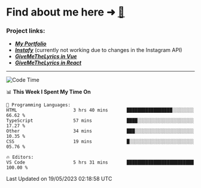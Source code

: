 # Find about me here ➜ [🧑](https://pauabella.dev)

### Project links:
- ***[My Portfolio](https://pauabella.dev)***
- ***[Instafy](https://instafy.me)*** (currently not working due to changes in the Instagram API)
- ***[GiveMeTheLyrics in Vue](https://lyrics.pauabella.dev)***
- ***[GiveMeTheLyrics in React](https://pauabella.dev/GiveMeTheLyrics)***

---
<!--START_SECTION:waka-->
![Code Time](http://img.shields.io/badge/Code%20Time-2%2C154%20hrs%2045%20mins-blue)

📊 **This Week I Spent My Time On** 

```text
💬 Programming Languages: 
HTML                     3 hrs 40 mins       █████████████████░░░░░░░░   66.62 % 
TypeScript               57 mins             ████░░░░░░░░░░░░░░░░░░░░░   17.27 % 
Other                    34 mins             ███░░░░░░░░░░░░░░░░░░░░░░   10.35 % 
CSS                      19 mins             █░░░░░░░░░░░░░░░░░░░░░░░░   05.76 % 

🔥 Editors: 
VS Code                  5 hrs 31 mins       █████████████████████████   100.00 % 
```


 Last Updated on 19/05/2023 02:18:58 UTC
<!--END_SECTION:waka-->
